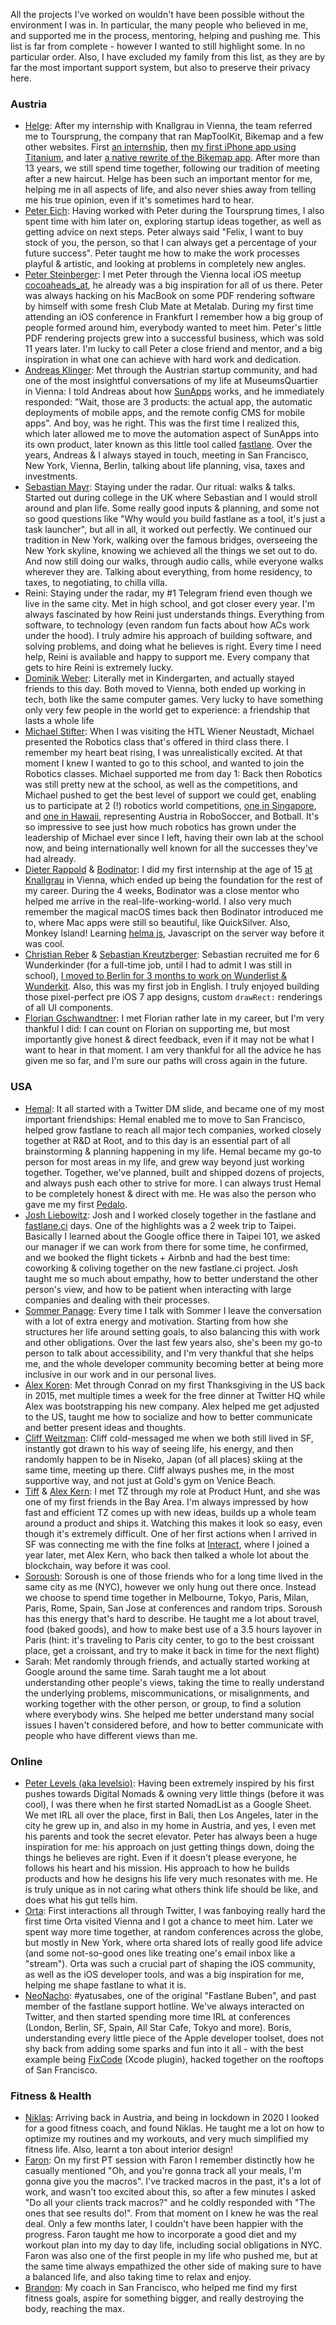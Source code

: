 <!-- Inspired by https://klinger.io/posts/%F0%9F%99%8F -->

All the projects I've worked on wouldn't have been possible without the environment I was in. In particular, the many people who believed in me, and supported me in the process, mentoring, helping and pushing me. This list is far from complete - however I wanted to still highlight some. In no particular order. Also, I have excluded my family from this list, as they are by far the most important support system, but also to preserve their privacy here.

### Austria

- [Helge](https://twitter.com/helge): After my internship with Knallgrau in Vienna, the team referred me to Toursprung, the company that ran MapToolKit, Bikemap and a few other websites. First [an internship](/blog/toursprung-intern), then [my first iPhone app using Titanium](/blog/bikemap), and later [a native rewrite of the Bikemap app](/blog/bikemap-3-0). After more than 13 years, we still spend time together, following our tradition of meeting after a new haircut. Helge has been such an important mentor for me, helping me in all aspects of life, and also never shies away from telling me his true opinion, even if it's sometimes hard to hear.
- [Peter Eich](https://twitter.com/seriengruender): Having worked with Peter during the Toursprung times, I also spent time with him later on, exploring startup ideas together, as well as getting advice on next steps. Peter always said "Felix, I want to buy stock of you, the person, so that I can always get a percentage of your future success". Peter taught me how to make the work processes playful & artistic, and looking at problems in completely new angles.
- [Peter Steinberger](https://twitter.com/steipete): I met Peter through the Vienna local iOS meetup [cocoaheads_at](https://twitter.com/cocoaheads_at), he already was a big inspiration for all of us there. Peter was always hacking on his MacBook on some PDF rendering software by himself with some fresh Club Mate at Metalab. During my first time attending an iOS conference in Frankfurt I remember how a big group of people formed around him, everybody wanted to meet him. Peter's little PDF rendering projects grew into a successful business, which was sold 11 years later. I'm lucky to call Peter a close friend and mentor, and a big inspiration in what one can achieve with hard work and dedication.
- [Andreas Klinger](https://twitter.com/andreasklinger): Met through the Austrian startup community, and had one of the most insightful conversations of my life at MuseumsQuartier in Vienna: I told Andreas about how [SunApps](/blog/sunapps) works, and he immediately responded: "Wait, those are 3 products: the actual app, the automatic deployments of mobile apps, and the remote config CMS for mobile apps". And boy, was he right. This was the first time I realized this, which later allowed me to move the automation aspect of SunApps into its own product, later known as this little tool called [fastlane](https://github.com/fastlane/fastlane). Over the years, Andreas & I always stayed in touch, meeting in San Francisco, New York, Vienna, Berlin, talking about life planning, visa, taxes and investments.
- [Sebastian Mayr](https://twitter.com/sebmasterkde): Staying under the radar. Our ritual: walks & talks. Started out during college in the UK where Sebastian and I would stroll around and plan life. Some really good inputs & planning, and some not so good questions like "Why would you build fastlane as a tool, it's just a task launcher", but all in all, it worked out perfectly. We continued our tradition in New York, walking over the famous bridges, overseeing the New York skyline, knowing we achieved all the things we set out to do. And now still doing our walks, through audio calls, while everyone walks wherever they are. Talking about everything, from home residency, to taxes, to negotiating, to chilla villa.
- Reini: Staying under the radar, my #1 Telegram friend even though we live in the same city. Met in high school, and got closer every year. I'm always fascinated by how Reini just understands things. Everything from software, to technology (even random fun facts about how ACs work under the hood). I truly admire his approach of building software, and solving problems, and doing what he believes is right. Every time I need help, Reini is available and happy to support me. Every company that gets to hire Reini is extremely lucky.
- [Dominik Weber](https://twitter.com/Domysee): Literally met in Kindergarten, and actually stayed friends to this day. Both moved to Vienna, both ended up working in tech, both like the same computer games. Very lucky to have something only very few people in the world get to experience: a friendship that lasts a whole life
- [Michael Stifter](https://robo4you.at/team): When I was visiting the HTL Wiener Neustadt, Michael presented the Robotics class that's offered in third class there. I remember my heart beat rising, I was unrealistically excited. At that moment I knew I wanted to go to this school, and wanted to join the Robotics classes. Michael supported me from day 1: Back then Robotics was still pretty new at the school, as well as the competitions, and Michael pushed to get the best level of support we could get, enabling us to participate at 2 (!) robotics world competitions, [one in Singapore](/blog/robocup-2010), and [one in Hawaii](/blog/botball-2012), representing Austria in RoboSoccer, and Botball. It's so impressive to see just how much robotics has grown under the leadership of Michael ever since I left, having their own lab at the school now, and being internationally well known for all the successes they've had already.
- [Dieter Rappold](https://twitter.com/sierralog) & [Bodinator](https://twitter.com/bodinator): I did my first internship at the age of 15 [at Knallgrau](/blog/knallgrau) in Vienna, which ended up being the foundation for the rest of my career. During the 4 weeks, Bodinator was a close mentor who helped me arrive in the real-life-working-world. I also very much remember the magical macOS times back then Bodinator introduced me to, where Mac apps were still so beautiful, like QuickSilver. Also, Monkey Island! Learning [helma js](https://github.com/helma-org/helma), Javascript on the server way before it was cool.
- [Christian Reber](https://twitter.com/christianreber) & [Sebastian Kreutzberger](https://twitter.com/skreutzb): Sebastian recruited me for 6 Wunderkinder (for a full-time job, until I had to admit I was still in school), [I moved to Berlin for 3 months to work on Wunderlist & Wunderkit](/blog/6-wunderkinder). Also, this was my first job in English. I truly enjoyed building those pixel-perfect pre iOS 7 app designs, custom `drawRect:` renderings of all UI components.
- [Florian Gschwandtner](https://www.instagram.com/florian.gschwandtner/): I met Florian rather late in my career, but I'm very thankful I did: I can count on Florian on supporting me, but most importantly give honest & direct feedback, even if it may not be what I want to hear in that moment. I am very thankful for all the advice he has given me so far, and I'm sure our paths will cross again in the future.

### USA

- [Hemal](https://twitter.com/hemal): It all started with a Twitter DM slide, and became one of my most important friendships: Hemal enabled me to move to San Francisco, helped grow fastlane to reach all major tech companies, worked closely together at R&D at Root, and to this day is an essential part of all brainstorming & planning happening in my life. Hemal became my go-to person for most areas in my life, and grew way beyond just working together. Together, we've planned, built and shipped dozens of projects, and always push each other to strive for more. I can always trust Hemal to be completely honest & direct with me. He was also the person who gave me my first [Pedalo](https://www.youtube.com/watch?v=z32GAeBr3as).
- [Josh Liebowitz](https://twitter.com/taquitos): Josh and I worked closely together in the fastlane and [fastlane.ci](https://github.com/fastlane/ci/tree/538049136e20d79396a7adc6cec6c9ef7d5b8616#readme) days. One of the highlights was a 2 week trip to Taipei. Basically I learned about the Google office there in Taipei 101, we asked our manager if we can work from there for some time, he confirmed, and we booked the flight tickets + Airbnb and had the best time: coworking & coliving together on the new fastlane.ci project. Josh taught me so much about empathy, how to better understand the other person's view, and how to be patient when interacting with large companies and dealing with their processes. 
- [Sommer Panage](https://twitter.com/sommer): Every time I talk with Sommer I leave the conversation with a lot of extra energy and motivation. Starting from how she structures her life around setting goals, to also balancing this with work and other obligations. Over the last few years also, she's been my go-to person to talk about accessibility, and I'm very thankful that she helps me, and the whole developer community becoming better at being more inclusive in our work and in our personal lives.
- [Alex Koren](https://twitter.com/alexekoren): Met through Conrad on my first Thanksgiving in the US back in 2015, met multiple times a week for the free dinner at Twitter HQ while Alex was bootstrapping his new company. Alex helped me get adjusted to the US, taught me how to socialize and how to better communicate and better present ideas and thoughts.
- [Cliff Weitzman](https://twitter.com/cliffweitzman): Cliff cold-messaged me when we both still lived in SF, instantly got drawn to his way of seeing life, his energy, and then randomly happen to be in Niseko, Japan (of all places) skiing at the same time, meeting up there. Cliff always pushes me, in the most supportive way, and not just at Gold's gym on Venice Beach.
- [Tiff](https://twitter.com/tzhongg) & [Alex Kern](https://twitter.com/kernio): I met TZ through my role at Product Hunt, and she was one of my first friends in the Bay Area. I'm always impressed by how fast and efficient TZ comes up with new ideas, builds up a whole team around a product and ships it. Watching this makes it look so easy, even though it's extremely difficult. One of her first actions when I arrived in SF was connecting me with the fine folks at [Interact](https://joininteract.com/), where I joined a year later, met Alex Kern, who back then talked a whole lot about the blockchain, way before it was cool.
- [Soroush](https://twitter.com/khanlou): Soroush is one of those friends who for a long time lived in the same city as me (NYC), however we only hung out there once. Instead we choose to spend time together in Melbourne, Tokyo, Paris, Milan, Paris, Rome, Spain, San Jose at conferences and random trips. Soroush has this energy that's hard to describe. He taught me a lot about travel, food (baked goods), and how to make best use of a 3.5 hours layover in Paris (hint: it's traveling to Paris city center, to go to the best croissant place, get a croissant, and try to make it back in time for the next flight)
- Sarah: Met randomly through friends, and actually started working at Google around the same time. Sarah taught me a lot about understanding other people's views, taking the time to really understand the underlying problems, miscommunications, or misalignments, and working together with the other person, or group, to find a solution where everybody wins. She helped me better understand many social issues I haven't considered before, and how to better communicate with people who have different views than me.

### Online

- [Peter Levels (aka levelsio)](https://twitter.com/levelsio/): Having been extremely inspired by his first pushes towards Digital Nomads & owning very little things (before it was cool), I was there when he first started NomadList as a Google Sheet. We met IRL all over the place, first in Bali, then Los Angeles, later in the city he grew up in, and also in my home in Austria, and yes, I even met his parents and took the secret elevator. Peter has always been a huge inspiration for me: his approach on just getting things down, doing the things he believes are right. Even if it doesn't please everyone, he follows his heart and his mission. His approach to how he builds products and how he designs his life very much resonates with me. He is truly unique as in not caring what others think life should be like, and does what his gut tells him.
- [Orta](https://twitter.com/orta): First interactions all through Twitter, I was fanboying really hard the first time Orta visited Vienna and I got a chance to meet him. Later we spent way more time together, at random conferences across the globe, but mostly in New York, where orta shared lots of really good life advice (and some not-so-good ones like treating one's email inbox like a "stream"). Orta was such a crucial part of shaping the iOS community, as well as the iOS developer tools, and was a big inspiration for me, helping me shape fastlane to what it is.
- [NeoNacho](https://twitter.com/NeoNacho): #yatusabes, one of the original "Fastlane Buben", and past member of the fastlane support hotline. We've always interacted on Twitter, and then started spending more time IRL at conferences (London, Berlin, SF, Spain, All Star Cafe, Tokyo and more). Boris, understanding every little piece of the Apple developer toolset, does not shy back from adding some sparks and fun into it all - with the best example being [FixCode](https://thenextweb.com/news/fixcode-plugin-replaces-xcodes-fix-issue-button-with-something-teams-can-actually-use) (Xcode plugin), hacked together on the rooftops of San Francisco.

### Fitness & Health

- [Niklas](https://www.instagram.com/schmidniklas_/): Arriving back in Austria, and being in lockdown in 2020 I looked for a good fitness coach, and found Niklas. He taught me a lot on how to optimize my routines and my workouts, and very much simplified my fitness life. Also, learnt a ton about interior design!
- [Faron](https://www.instagram.com/faronsalisbury/): On my first PT session with Faron I remember distinctly how he casually mentioned "Oh, and you're gonna track all your meals, I'm gonna give you the macros". I've tracked macros in the past, it's a lot of work, and wasn't too excited about this, so after a few minutes I asked "Do all your clients track macros?" and he coldly responded with "The ones that see results do!". From that moment on I knew he was the real deal. Only a few months later, I couldn't have been happier with the progress. Faron taught me how to incorporate a good diet and my workout plan into my day to day life, including social obligations in NYC. Faron was also one of the first people in my life who pushed me, but at the same time always empathized the other side of making sure to have a balanced life, and also taking time to relax and enjoy.
- [Brandon](https://www.instagram.com/brandonvu/): My coach in San Francisco, who helped me find my first fitness goals, aspire for something bigger, and really destroying the body, reaching the max.

